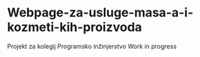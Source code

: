 # Webpage-za-usluge-masa-a-i-kozmeti-kih-proizvoda
Projekt za kolegij Programsko inžinjerstvo
Work in progress 
